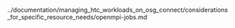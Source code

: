 ../documentation/managing_htc_workloads_on_osg_connect/considerations_for_specific_resource_needs/openmpi-jobs.md